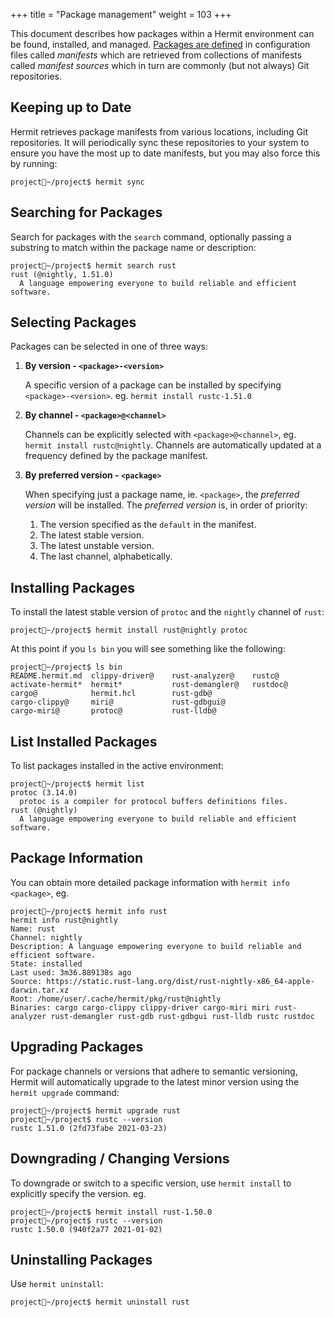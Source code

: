 +++
title = "Package management"
weight = 103
+++

This document describes how packages within a Hermit environment can be found,
installed, and managed. [Packages are defined](../../packaging/reference) in
configuration files called _manifests_ which are retrieved from collections
of manifests called _manifest sources_ which in turn are commonly (but not
always) Git repositories.

## Keeping up to Date

Hermit retrieves package manifests from various locations, including Git
repositories. It will periodically sync these repositories to your system to
ensure you have the most up to date manifests, but you may also force this by running:

```text
project🐚~/project$ hermit sync
```

## Searching for Packages

Search for packages with the `search` command, optionally passing a substring
to match within the package name or description:

```text
project🐚~/project$ hermit search rust
rust (@nightly, 1.51.0)
  A language empowering everyone to build reliable and efficient software.
```

## Selecting Packages

Packages can be selected in one of three ways:

1. **By version - `<package>-<version>`**

	A specific version of a package can be installed by specifying
	`<package>-<version>`. eg. `hermit install rustc-1.51.0`

2. **By channel - `<package>@<channel>`**

	Channels can be explicitly selected with `<package>@<channel>`, eg.
	`hermit install rustc@nightly`. Channels are automatically updated at
	a frequency defined by the package manifest.

3. **By preferred version - `<package>`**

	When specifying just a package name, ie. `<package>`, the _preferred version_
	will be installed. The _preferred version_ is, in order of priority:

	1. The version specified as the `default` in the manifest.
	2. The latest stable version.
	3. The latest unstable version.
	4. The last channel, alphabetically.

## Installing Packages

To install the latest stable version of `protoc` and the `nightly` channel of
`rust`:

```text
project🐚~/project$ hermit install rust@nightly protoc
```

At this point if you `ls bin` you will see something like the following:

```text
project🐚~/project$ ls bin
README.hermit.md  clippy-driver@    rust-analyzer@    rustc@
activate-hermit*  hermit*           rust-demangler@   rustdoc@
cargo@            hermit.hcl        rust-gdb@
cargo-clippy@     miri@             rust-gdbgui@
cargo-miri@       protoc@           rust-lldb@
```

## List Installed Packages

To list packages installed in the active environment:

```text
project🐚~/project$ hermit list
protoc (3.14.0)
  protoc is a compiler for protocol buffers definitions files.
rust (@nightly)
  A language empowering everyone to build reliable and efficient software.
```

## Package Information

You can obtain more detailed package information with `hermit info <package>`, eg.

```text
project🐚~/project$ hermit info rust
hermit info rust@nightly
Name: rust
Channel: nightly
Description: A language empowering everyone to build reliable and efficient software.
State: installed
Last used: 3m36.889138s ago
Source: https://static.rust-lang.org/dist/rust-nightly-x86_64-apple-darwin.tar.xz
Root: /home/user/.cache/hermit/pkg/rust@nightly
Binaries: cargo cargo-clippy clippy-driver cargo-miri miri rust-analyzer rust-demangler rust-gdb rust-gdbgui rust-lldb rustc rustdoc
```

## Upgrading Packages

For package channels or versions that adhere to semantic versioning, Hermit
will automatically upgrade to the latest minor version using the
`hermit upgrade` command:

```text
project🐚~/project$ hermit upgrade rust
project🐚~/project$ rustc --version
rustc 1.51.0 (2fd73fabe 2021-03-23)
```

## Downgrading / Changing Versions

To downgrade or switch to a specific version, use `hermit install` to
explicitly specify the version. eg.

```text
project🐚~/project$ hermit install rust-1.50.0
project🐚~/project$ rustc --version
rustc 1.50.0 (940f2a77 2021-01-02)
```

## Uninstalling Packages

Use `hermit uninstall`:

```text
project🐚~/project$ hermit uninstall rust
```

